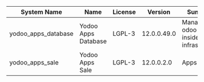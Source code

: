 | System Name | Name | License | Version | Summary | Price |
|---|---|---|---|---|---|
| yodoo_apps_database | Yodoo Apps Database | LGPL-3 | 12.0.0.49.0 | Manage all odoo apps inside your infrastructure |  |
| yodoo_apps_sale | Yodoo Apps Sale | LGPL-3 | 12.0.0.2.0 | Apps Sales |  |
